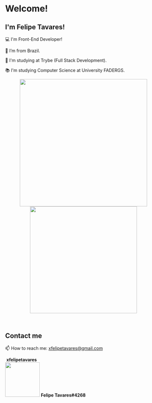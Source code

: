 
# Welcome!

 

## I'm Felipe Tavares!

 

:computer: I'm Front-End Developer!

:house_with_garden: I’m from Brazil.

:rocket: I'm studying at Trybe (Full Stack Development).

:books: I'm studying Computer Science at University FADERGS.
<br>

<p align='center'>
  <a href="#"><img width="410px" src="https://github-readme-stats.vercel.app/api?username=xfelipetavares&show_icons=true&theme=dracula&count_private=true&service=github" alt=""></a>
  <a href="#"><img width="344x" src="https://github-readme-stats.vercel.app/api/top-langs/?username=xfelipetavares&layout=compact&theme=dracula&count_private=true&service=github" alt=""></a>
</p>

<p align='center'>
  <img src="https://img.shields.io/badge/HTML5-E34F26?style=for-the-badge&logo=html5&logoColor=white" alt="">
  <img src="https://img.shields.io/badge/JavaScript-323330?style=for-the-badge&logo=javascript&logoColor=F7DF1E" alt="">
  <img src="https://img.shields.io/badge/CSS3-1572B6?style=for-the-badge&logo=css3&logoColor=white" alt="">
  <img src="https://img.shields.io/badge/React-20232A?style=for-the-badge&logo=react&logoColor=61DAFB" alt="">
<img src="https://img.shields.io/badge/TypeScript-007ACC?style=for-the-badge&logo=typescript&logoColor=white" alt="">



</p>

## Contact me
<p>
  📫 How to reach me: <a href='mailto:xfelipetavares@gmail.com'>xfelipetavares@gmail.com</a>
</p>

<a href="https://www.linkedin.com/in/xfelipetavares/"><img src="https://img.shields.io/badge/LinkedIn-0077B5?style=for-the-badge&logo=linkedin&logoColor=white" alt=""></a> <strong align="center">xfelipetavares</strong>
<br>
<img width="111px" src="https://img.shields.io/badge/Discord-7289DA?style=for-the-badge&logo=discord&logoColor=white" alt=""> <strong align="center">Felipe Tavares#4268</strong>





